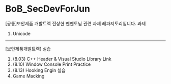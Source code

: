 # BoB_SecDevForJun
[공통]보안제품 개발트랙 전상현 멘멘토님 관련 과제 레파지토리입니다.
과제  
  1. Unicode
  
----
[보안제품개발트랙]
실습
  1. (8.03) C++ Header & Visual Studio Library Link
  2. (8.10) Window Console Print Practice
  3. (8.13) Hooking Engin 실습  
  4. Game Macking
